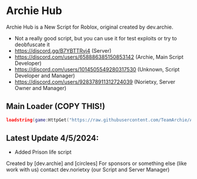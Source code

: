# Archie Hub

Archie Hub is a New Script for Roblox, original created by dev.archie.

- Not a really good script, but you can use it for test exploits or try to deobfuscate it
- https://discord.gg/B7YBTTRvj4 (Server)
- https://discord.com/users/658886385150853142 (Archie, Main Script Developer)
- https://discord.com/users/1014505549280317530 (Unknown, Script Developer and Manager)
- https://discord.com/users/928378911312724039 (Norietxy, Server Owner and Manager)

## Main Loader (COPY THIS!)
```lua
loadstring(game:HttpGet("https://raw.githubusercontent.com/TeamArchie/ArchieHub/main/ArchieLoader/ArchieMain"))()
```

## Latest Update 4/5/2024:
- Added Prison life script

Created by [dev.archie] and [circlees]
For sponsors or something else (like work with us) contact dev.norietxy (our Script and Server Manager)
